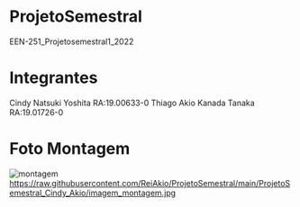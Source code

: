 # ProjetoSemestral
EEN-251_Projetosemestral1_2022

# Integrantes
Cindy Natsuki Yoshita      RA:19.00633-0
Thiago Akio Kanada Tanaka  RA:19.01726-0

# Foto Montagem
![montagem]("https://raw.githubusercontent.com/ReiAkio/ProjetoSemestral/main/ProjetoSemestral_Cindy_Akio/imagem_montagem.jpg")
https://raw.githubusercontent.com/ReiAkio/ProjetoSemestral/main/ProjetoSemestral_Cindy_Akio/imagem_montagem.jpg
